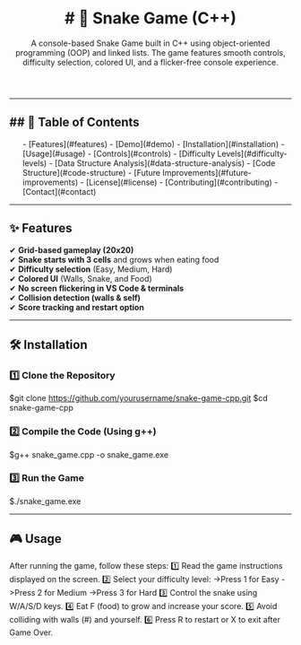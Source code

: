 <header>
<h1># 🐍 Snake Game (C++)</h1>
<p>A console-based Snake Game built in C++ using object-oriented programming (OOP) and linked lists. The game features smooth controls, difficulty selection, colored UI, and a flicker-free console experience.</p>
</header>
<hr>

<div><h2>## 📜 Table of Contents</h2>
  <ul>
- [Features](#features)
- [Demo](#demo)
- [Installation](#installation)
- [Usage](#usage)
- [Controls](#controls)
- [Difficulty Levels](#difficulty-levels)
- [Data Structure Analysis](#data-structure-analysis)
- [Code Structure](#code-structure)
- [Future Improvements](#future-improvements)
- [License](#license)
- [Contributing](#contributing)
- [Contact](#contact)
  </ul>
</div>

---

## ✨ Features
✔ **Grid-based gameplay (20x20)**  
✔ **Snake starts with 3 cells** and grows when eating food  
✔ **Difficulty selection** (Easy, Medium, Hard)  
✔ **Colored UI** (Walls, Snake, and Food)  
✔ **No screen flickering in VS Code & terminals**  
✔ **Collision detection (walls & self)**  
✔ **Score tracking and restart option**  

---

## 🛠 Installation

### 1️⃣ Clone the Repository
$git clone https://github.com/yourusername/snake-game-cpp.git
$cd snake-game-cpp

### 2️⃣ Compile the Code (Using g++)
$g++ snake_game.cpp -o snake_game.exe

### 3️⃣ Run the Game
$./snake_game.exe

---

## 🎮 Usage
After running the game, follow these steps:
1️⃣ Read the game instructions displayed on the screen.
2️⃣ Select your difficulty level:
->Press 1 for Easy
->Press 2 for Medium
->Press 3 for Hard
3️⃣ Control the snake using W/A/S/D keys.
4️⃣ Eat F (food) to grow and increase your score.
5️⃣ Avoid colliding with walls (#) and yourself.
6️⃣ Press R to restart or X to exit after Game Over.
